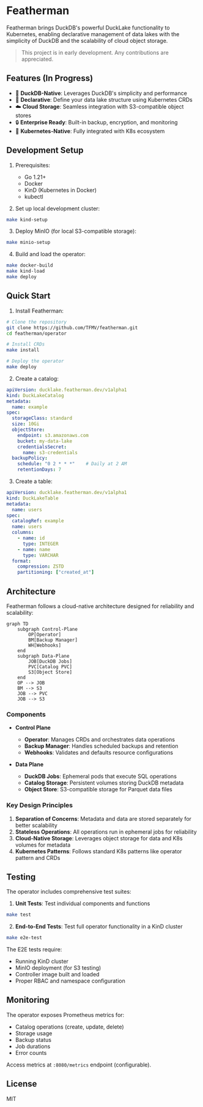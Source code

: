 # Featherman

Featherman brings DuckDB's powerful DuckLake functionality to Kubernetes, enabling declarative management of data lakes with the simplicity of DuckDB and the scalability of cloud object storage.

> This project is in early development. Any contributions are appreciated.

## Features (In Progress)

- 🦆 **DuckDB-Native**: Leverages DuckDB's simplicity and performance
- 🎯 **Declarative**: Define your data lake structure using Kubernetes CRDs
- ☁️ **Cloud Storage**: Seamless integration with S3-compatible object stores
- 🔒 **Enterprise Ready**: Built-in backup, encryption, and monitoring
- 🚀 **Kubernetes-Native**: Fully integrated with K8s ecosystem

## Development Setup

1. Prerequisites:
   - Go 1.21+
   - Docker
   - KinD (Kubernetes in Docker)
   - kubectl

2. Set up local development cluster:

```bash
make kind-setup
```

3. Deploy MinIO (for local S3-compatible storage):

```bash
make minio-setup
```

4. Build and load the operator:

```bash
make docker-build
make kind-load
make deploy
```

## Quick Start

1. Install Featherman:

```bash
# Clone the repository
git clone https://github.com/TFMV/featherman.git
cd featherman/operator

# Install CRDs
make install

# Deploy the operator
make deploy
```

2. Create a catalog:

```yaml
apiVersion: ducklake.featherman.dev/v1alpha1
kind: DuckLakeCatalog
metadata:
  name: example
spec:
  storageClass: standard
  size: 10Gi
  objectStore:
    endpoint: s3.amazonaws.com
    bucket: my-data-lake
    credentialsSecret:
      name: s3-credentials
  backupPolicy:
    schedule: "0 2 * * *"    # Daily at 2 AM
    retentionDays: 7
```

3. Create a table:

```yaml
apiVersion: ducklake.featherman.dev/v1alpha1
kind: DuckLakeTable
metadata:
  name: users
spec:
  catalogRef: example
  name: users
  columns:
    - name: id
      type: INTEGER
    - name: name
      type: VARCHAR
  format:
    compression: ZSTD
    partitioning: ["created_at"]
```

## Architecture

Featherman follows a cloud-native architecture designed for reliability and scalability:

```mermaid
graph TD
    subgraph Control-Plane
        OP[Operator]
        BM[Backup Manager]
        WH[Webhooks]
    end
    subgraph Data-Plane
        JOB[DuckDB Jobs]
        PVC[Catalog PVC]
        S3[Object Store]
    end
    OP --> JOB
    BM --> S3
    JOB --> PVC
    JOB --> S3
```

### Components

- **Control Plane**
  - **Operator**: Manages CRDs and orchestrates data operations
  - **Backup Manager**: Handles scheduled backups and retention
  - **Webhooks**: Validates and defaults resource configurations

- **Data Plane**
  - **DuckDB Jobs**: Ephemeral pods that execute SQL operations
  - **Catalog Storage**: Persistent volumes storing DuckDB metadata
  - **Object Store**: S3-compatible storage for Parquet data files

### Key Design Principles

1. **Separation of Concerns**: Metadata and data are stored separately for better scalability
2. **Stateless Operations**: All operations run in ephemeral jobs for reliability
3. **Cloud-Native Storage**: Leverages object storage for data and K8s volumes for metadata
4. **Kubernetes Patterns**: Follows standard K8s patterns like operator pattern and CRDs

## Testing

The operator includes comprehensive test suites:

1. **Unit Tests**: Test individual components and functions

```bash
make test
```

2. **End-to-End Tests**: Test full operator functionality in a KinD cluster

```bash
make e2e-test
```

The E2E tests require:

- Running KinD cluster
- MinIO deployment (for S3 testing)
- Controller image built and loaded
- Proper RBAC and namespace configuration

## Monitoring

The operator exposes Prometheus metrics for:

- Catalog operations (create, update, delete)
- Storage usage
- Backup status
- Job durations
- Error counts

Access metrics at `:8080/metrics` endpoint (configurable).

## License

MIT
